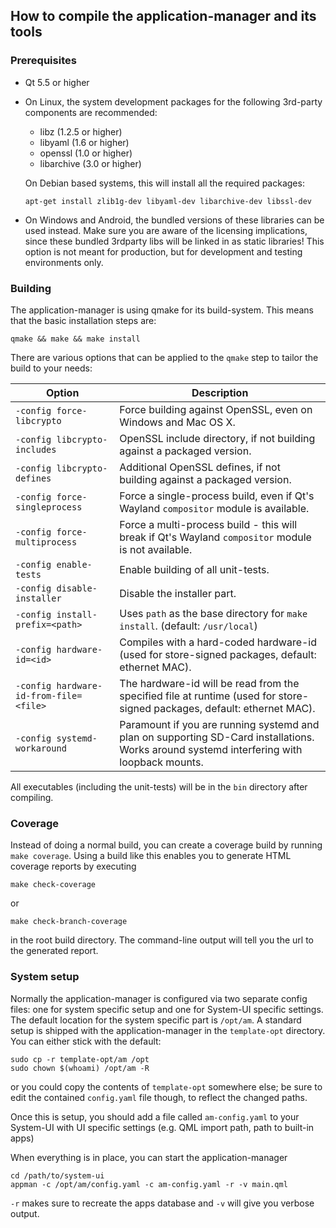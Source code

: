 ## How to compile the application-manager and its tools

### Prerequisites
* Qt 5.5 or higher
* On Linux, the system development packages for the following 3rd-party components are recommended:
  * libz (1.2.5 or higher)
  * libyaml (1.6 or higher)
  * openssl (1.0 or higher)
  * libarchive (3.0 or higher)

  On Debian based systems, this will install all the required packages:
  ```
  apt-get install zlib1g-dev libyaml-dev libarchive-dev libssl-dev
  ```
* On Windows and Android, the bundled versions of these libraries can be used instead. Make sure you
  are aware of the licensing implications, since these bundled 3rdparty libs will be linked in as
  static libraries! This option is not meant for production, but for development and testing
  environments only.


### Building
The application-manager is using qmake for its build-system. This means that the basic
installation steps are:
```
qmake && make && make install
```

There are various options that can be applied to the `qmake` step to tailor the build to your needs:

| Option | Description |
| ------ | ----------- |
| `-config force-libcrypto`       | Force building against OpenSSL, even on Windows and Mac OS X.
| `-config libcrypto-includes`    | OpenSSL include directory, if not building against a packaged version.
| `-config libcrypto-defines`     | Additional OpenSSL defines, if not building against a packaged version.
| `-config force-singleprocess`   | Force a single-process build, even if Qt's Wayland `compositor` module is available.
| `-config force-multiprocess`    | Force a multi-process build - this will break if Qt's Wayland `compositor` module is not available.
| `-config enable-tests`          | Enable building of all unit-tests.
| `-config disable-installer`     | Disable the installer part.
| `-config install-prefix=<path>` | Uses `path` as the base directory for `make install`. (default: `/usr/local`)
| `-config hardware-id=<id>`      | Compiles with a hard-coded hardware-id (used for store-signed packages, default: ethernet MAC).
| `-config hardware-id-from-file=<file>` | The hardware-id will be read from the specified file at runtime (used for store-signed packages, default: ethernet MAC).
| `-config systemd-workaround`    | Paramount if you are running systemd and plan on supporting SD-Card installations. Works around systemd interfering with loopback mounts.

All executables (including the unit-tests) will be in the `bin` directory after compiling.


### Coverage

Instead of doing a normal build, you can create a coverage build by running `make coverage`. Using
a build like this enables you to generate HTML coverage reports by executing
```
make check-coverage
```
or
```
make check-branch-coverage
```
in the root build directory. The command-line output will tell you the url to the generated report.


### System setup
Normally the application-manager is configured via two separate config files:
one for system specific setup and one for System-UI specific settings. The
default location for the system specific part is `/opt/am`. A standard
setup is shipped with the application-manager in the `template-opt` directory.
You can either stick with the default:
```
sudo cp -r template-opt/am /opt
sudo chown $(whoami) /opt/am -R
```
or you could copy the contents of `template-opt` somewhere else; be sure to
edit the contained `config.yaml` file though, to reflect the changed paths.

Once this is setup, you should add a file called `am-config.yaml` to your System-UI
with UI specific settings (e.g. QML import path, path to built-in apps)

When everything is in place, you can start the application-manager
```
cd /path/to/system-ui
appman -c /opt/am/config.yaml -c am-config.yaml -r -v main.qml
```

`-r` makes sure to recreate the apps database and `-v` will give you verbose output.
